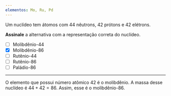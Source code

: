 ```yaml
---
elementos: Mo, Ru, Pd
---
```


Um nuclídeo tem átomos com 44 nêutrons, 42 prótons e 42 elétrons.

**Assinale** a alternativa com a representação correta do nuclídeo.

- [ ] Molibdênio-44
- [x] Molibdênio-86
- [ ] Rutênio-44
- [ ] Rutênio-86
- [ ] Paládio-86

---

O elemento que possui número atômico 42 é o molibdênio. A massa desse nuclídeo é $44 + 42 = 86$. Assim, esse é o molibdênio-86.
